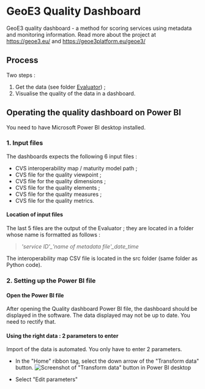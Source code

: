 # GeoE3 Quality Dashboard
GeoE3 quality dashboard - a method for scoring services using metadata and monitoring information. 
Read more about the project at https://geoe3.eu/ and https://geoe3platform.eu/geoe3/

## Process

Two steps :
1. Get the data (see folder [Evaluator](https://github.com/opengeospatial/GEOE3/tree/main/GeoE3-Quality-Dashboard/Evaluator)) ;
2. Visualise the quality of the data in a dashboard.

## Operating the quality dashboard on Power BI

You need to have Microsoft Power BI desktop installed.

### 1. Input files

The dashboards expects the following 6 input files :
- CVS interoperability map / maturity model path ;
- CVS file for the quality viewpoint ;
- CVS file for the quality dimensions ;
- CVS file for the quality elements ;
- CVS file for the quality measures ;
- CVS file for the quality metrics.

#### Location of input files
The last 5 files are the output of the Evaluator ; they are located in a folder whose name is formatted as follows :  
>*'service ID'_'name of metadata file'_date_time*  

The interoperability map CSV file is located in the src folder (same folder as Python code).

### 2. Setting up the Power BI file

#### Open the Power BI file
After opening the Quality dashboard Power BI file, the dashboard should be displayed in the software.
The data displayed may not be up to date. You need to rectify that.

#### Using the right data : 2 parameters to enter
Import of the data is automated. You only have to enter 2 parameters.
- In the "Home" ribbon tag, select the down arrow of the "Transform data" button.
![Screenshot of "Transform data" button in Power BI desktop](https://user-images.githubusercontent.com/114493409/228851429-78dc0f41-f203-400c-9bf9-a180b9c0cc09.png)

- Select "Edit parameters"

